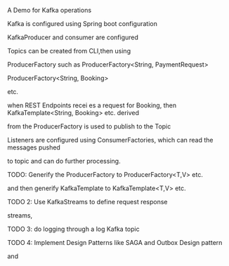 A Demo for Kafka operations

Kafka is configured using Spring boot configuration

KafkaProducer and consumer are configured

Topics can be created from CLI,then using

ProducerFactory such as ProducerFactory<String, PaymentRequest>

ProducerFactory<String, Booking>

etc.

when REST Endpoints recei es a request for Booking, then KafkaTemplate<String, Booking> etc. derived

from the ProducerFactory is used to publish to the Topic

Listeners are configured using ConsumerFactories, which can read the messages pushed

to topic and can do further processing.

TODO: Generify the ProducerFactory to ProducerFactory<T,V> etc.

and then generify KafkaTemplate to KafkaTemplate<T,V> etc.

TODO 2: Use KafkaStreams to define request response 

streams,

TODO 3: do logging through a log Kafka topic

TODO 4: Implement Design Patterns like SAGA and Outbox Design pattern


and 
